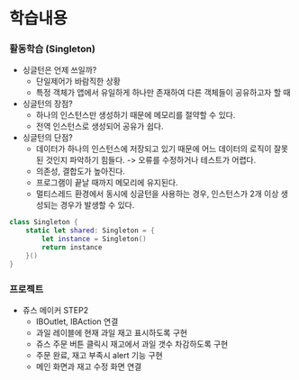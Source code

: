 
# 학습내용

### 활동학습 (Singleton)
- 싱글턴은 언제 쓰일까?
    - 단일제어가 바람직한 상황
    - 특정 객체가 앱에서 유일하게 하나만 존재하여 다른 객체들이 공유하고자 할 때
- 싱글턴의 장점?
    - 하나의 인스턴스만 생성하기 때문에 메모리를 절약할 수 있다.
    - 전역 인스턴스로 생성되어 공유가 쉽다.
- 싱글턴의 단점?
    - 데이터가 하나의 인스턴스에 저장되고 있기 때문에 어느 데이터의 로직이 잘못된 것인지 파악하기 힘들다. -> 오류를 수정하거나 테스트가 어렵다.
    - 의존성, 결합도가 높아진다.
    - 프로그램이 끝날 때까지 메모리에 유지된다.
    - 멀티스레드 환경에서 동시에 싱글턴을 사용하는 경우, 인스턴스가 2개 이상 생성되는 경우가 발생할 수 있다.

```swift
class Singleton {
    static let shared: Singleton = {
        let instance = Singleton()
        return instance
    }()
}
```

### 프로젝트 
- 쥬스 메이커 STEP2
    - IBOutlet, IBAction 연결
    - 과일 레이블에 현재 과일 재고 표시하도록 구현
    - 쥬스 주문 버튼 클릭시 재고에서 과일 갯수 차감하도록 구현
    - 주문 완료, 재고 부족시 alert 기능 구현
    - 메인 화면과 재고 수정 화면 연결

